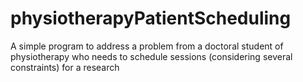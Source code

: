 # physiotherapyPatientScheduling
A simple program to address a problem from a doctoral student of physiotherapy who needs to schedule sessions (considering several constraints) for a research

